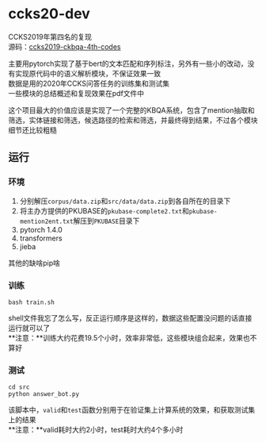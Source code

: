 # ccks20-dev
CCKS2019年第四名的复现  
源码：[ccks2019-ckbqa-4th-codes](https://github.com/duterscmy/ccks2019-ckbqa-4th-codes)

主要用pytorch实现了基于bert的文本匹配和序列标注，另外有一些小的改动，没有实现原代码中的语义解析模块，不保证效果一致  
数据是用的2020年CCKS问答任务的训练集和测试集  
一些模块的总结概述和复现效果在pdf文件中

这个项目最大的价值应该是实现了一个完整的KBQA系统，包含了mention抽取和筛选，实体链接和筛选，候选路径的检索和筛选，并最终得到结果，不过各个模块细节还比较粗糙

## 运行
### 环境
1. 分别解压`corpus/data.zip`和`src/data/data.zip`到各自所在的目录下
2. 将主办方提供的PKUBASE的`pkubase-complete2.txt`和`pkubase-mention2ent.txt`解压到`PKUBASE`目录下
3. pytorch 1.4.0
4. transformers
5. jieba

其他的缺啥pip啥

### 训练
```
bash train.sh
```
shell文件我忘了怎么写，反正运行顺序是这样的，数据这些配置没问题的话直接运行就可以了  
**注意：**训练大约花费19.5个小时，效率非常低，这些模块组合起来，效果也不算好

### 测试
```
cd src
python answer_bot.py
```
该脚本中，`valid`和`test`函数分别用于在验证集上计算系统的效果，和获取测试集上的结果  
**注意：**valid耗时大约2小时，test耗时大约4个多小时
